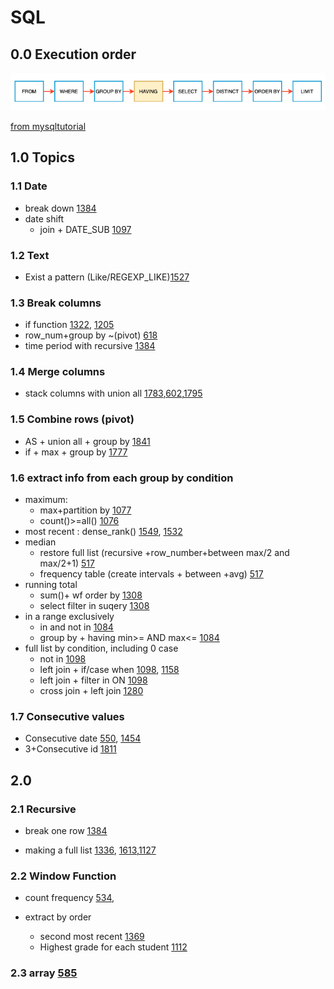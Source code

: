 # SQL

## 0.0 Execution order

![](pics/order.png)

[from mysqltutorial](https://www.mysqltutorial.org/mysql-having.aspx)


## 1.0 Topics
### 1.1 Date
* break down [1384](1301-1700/1384Total_sales_amount_by_year.sql)
* date shift
  + join + DATE_SUB [1097](1001-1300/1097.Game_play_analysi_V.sql)


### 1.2 Text
  + Exist a pattern (Like/REGEXP_LIKE)[1527](1301-1700/1527.Patients_with_a_condition.sql)

### 1.3 Break columns
  + if function [1322](1301-1700/1322.Ads_performance.sql), [1205](1001-1300/1205.Monthly_transction_ii.sql)
  + row_num+group by ~(pivot) [618](100-1000/618.Students_report_by_geography.sql)
  + time period with recursive [1384](1301-1700/1384Total_sales_amount_by_year.sql)

### 1.4 Merge columns
  + stack columns with union all [1783](1301-1700/1783.Grand_Slam_Titles.sql),[602](100-1000/602.Friend_request_ii_who_has_the_most_freiends.sql),[1795](1701-2000/1795.Rearrange_products_table.sql)


### 1.5 Combine rows (pivot)
  + AS + union all + group by [1841](1701-2000/1841.League_statistics.sql)
  + if + max + group by [1777](1701-2000/1777.Product_price_for_each_store.sql)

### 1.6 extract info from each group by condition
  + maximum:
    + max+partition by [1077](1001-1300/1077.Project_employee_ii.sql)
    + count()>=all() [1076](1001-1300/1076.Project_employee_ii.sql)
  + most recent : dense_rank() [1549](1301-1700/1549.The_most_recent_orders_for_each_product.sql), [1532](1301-1700/1532.The_most_recent_three_orders.sql)
  + median
    + restore full list (recursive +row_number+between max/2 and max/2+1) [517](100-1000/571.Find_median_given_frequency_of_numbers.sql)
    + frequency table (create intervals + between +avg) [517](100-1000/571.Find_median_given_frequency_of_numbers.sql)
  + running total
    + sum()+ wf order by [1308](1301-1700/1308.Running_total_for_different_genders.sql)
    + select filter in suqery [1308](1301-1700/1308.Running_total_for_different_genders.sql)
  + in a range exclusively
    + in and not in [1084](1001-1300/1084.Sales_analysis_iii.sql)
    + group by + having min>= AND max<= [1084](1001-1300/1084.Sales_analysis_iii.sql)
  + full list by condition, including 0 case
    + not in [1098](1001-1300/1098.Unpopular_books.sql)
    + left join + if/case when [1098](1001-1300/1098.Unpopular_books.sql), [1158](1001-1300/1158.Market_analysis_i.sql)
    + left join + filter in ON [1098](1001-1300/1098.Unpopular_books.sql)
    + cross join + left join [1280](1001-1300/1280.Students_and_examinations.sql)

### 1.7 Consecutive values
  +  Consecutive date [550](100-1000/550.Game_play_analysis_IV.sql), [1454](1301-1700/1454.Active_users.sql)
  +  3+Consecutive id [1811](1701-2000/1811.Find_interview_candidates.sql)



## 2.0
### 2.1 Recursive
* break one row [1384](1301-1700/1384Total_sales_amount_by_year.sql)

* making a full list [1336](1301-1700/1336.Number_of_trans.sql), [1613](1301-1700/1613.Find_the_missing_ids.sql),[1127](1001-1300/1127.User_purcahse_platform.sql)

### 2.2 Window Function

* count frequency [534](100-1000/534Game_play_analysis.sql),

* extract by order
  + second most recent [1369](1301-1700/1369.Get_the_second_most_recent_activity.sql)
  + Highest grade for each student [1112](1001-1300/1112Highest_grade_for_each_student.sql)

### 2.3 array [585](100-1000/585.Investment_in_2016.sql)
